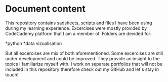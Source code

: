 # Document content

This repository contains sadsheets, scripts and files I have been using during my learning experience. Excercises were mostly provided by CodeCademy platform that I am a member of. Folders are devided for:

*python
*data vizualisation

But all excercises are mix of both aforementioned. Some excercises are still under development and could be improved. They provide an insight to the topics I familiarize myself with. I work on separate portfolios that will not be included in this repository therefore check out my GitHub and let's stay in touch!
